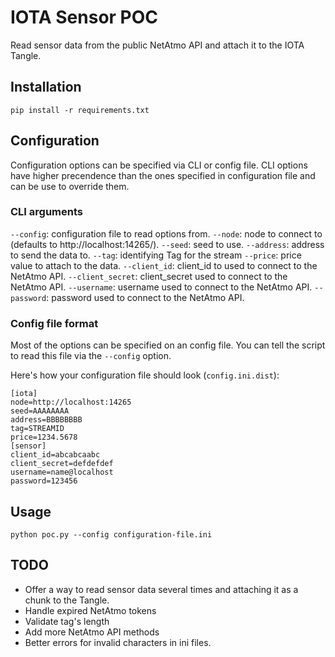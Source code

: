 # IOTA Sensor POC

Read sensor data from the public NetAtmo API and attach it to the IOTA Tangle.

## Installation

```
pip install -r requirements.txt
```

## Configuration

Configuration options can be specified via CLI or config file. CLI options have higher precendence than the ones specified in configuration file and can be use to override them.

### CLI arguments
  `--config`: configuration file to read options from.
  `--node`: node to connect to (defaults to http://localhost:14265/).
  `--seed`: seed to use.
  `--address`: address to send the data to.
  `--tag`: identifying Tag for the stream
  `--price`: price value to attach to the data.
  `--client_id`: client_id to used to connect to the NetAtmo API.
  `--client_secret`: client_secret used to connect to the NetAtmo API.
  `--username`: username used to connect to the NetAtmo API.
  `--password`: password used to connect to the NetAtmo API.


### Config file format

Most of the options can be specified on an config file. You can tell the script to read this file via the `--config` option.

Here's how your configuration file should look (`config.ini.dist`):

```
[iota]
node=http://localhost:14265
seed=AAAAAAAA
address=BBBBBBBB
tag=STREAMID
price=1234.5678
[sensor]
client_id=abcabcaabc
client_secret=defdefdef
username=name@localhost
password=123456
```

## Usage

```
python poc.py --config configuration-file.ini
```

## TODO

- Offer a way to read sensor data several times and attaching it as a chunk to the Tangle.
- Handle expired NetAtmo tokens
- Validate tag's length
- Add more NetAtmo API methods
- Better errors for invalid characters in ini files.
